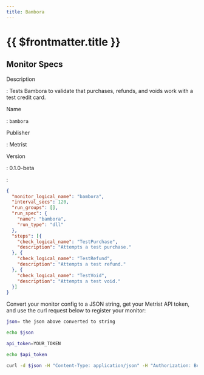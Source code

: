 ```yaml
---
title: Bambora
---
```


# {{ $frontmatter.title }}

## Monitor Specs

Description

: Tests Bambora to validate that purchases, refunds, and voids work with a test credit card.

Name

: `bambora`

Publisher

: Metrist

Version

: 0.1.0-beta

: &nbsp;


<!--@include: /parts/_1.md-->


<!--@include: /parts/_2.md-->


<!--@include: /parts/_3.md-->





<!--@include: /parts/_4.md-->


```json
{
  "monitor_logical_name": "bambora",
  "interval_secs": 120,
  "run_groups": [],
  "run_spec": {
    "name": "bambora",
    "run_type": "dll"
  },
  "steps": [{
    "check_logical_name": "TestPurchase",
    "description": "Attempts a test purchase."
  }, {
    "check_logical_name": "TestRefund",
    "description": "Attempts a test refund."
  }, {
    "check_logical_name": "TestVoid",
    "description": "Attempts a test void."
  }]
}
```




Convert your monitor config to a JSON string, get your Metrist API token, and use the curl request below to register your monitor:

```sh
json= the json above converted to string

echo $json

api_token=YOUR_TOKEN

echo $api_token

curl -d $json -H "Content-Type: application/json" -H "Authorization: Bearer $api_token" 'https://app.metrist.io/api/v0/monitor-config'

```

<!--@include: /parts/tips_api.md-->


<!--@include: /parts/_5.md-->


<!--@include: /parts/result.md-->